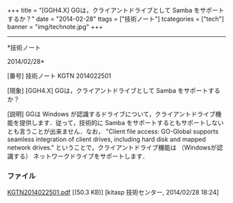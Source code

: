 ﻿+++
title = "[GGH4.X] GGは，クライアントドライブとして Samba をサポートするか？"
date = "2014-02-28"
ttags = ["技術ノート"]
tcategories = ["tech"]
banner = "img/technote.jpg"
+++

-----------------------------------------------------------------------------------------------------------------------------

*技術ノート

2014/02/28*


[番号]
技術ノート KGTN 2014022501

[現象]
[GGH4.X] GGは，クライアントドライブとして Samba をサポートするか？

[説明]
GGは Windows
が認識するドライブについて，クライアントドライブ機能を提供します．従って，技術的に
Samba をサポートするともサポートしないとも言うことが出来ません．なお，
"Client file access: GO-Global supports seamless integration of client
drives, including hard disk and mapped network drives."
ということで，クライアントドライブ機能は （Windowsが認識する）
ネットワークドライブをサポートします．


### ファイル

 
 


[KGTN2014022501.pdf](http://techreport.kitasp.net/attachments/download/1597/KGTN2014022501.pdf)
 [(50.3 KB)] [kitasp 技術センター, 2014/02/28
18:24]


 


 

